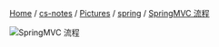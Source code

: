[Home](https://mengxianbin.github.io) /
[cs-notes](https://mengxianbin.github.io/cs-notes/site) /
[Pictures](https://mengxianbin.github.io/cs-notes/site/Pictures) /
[spring](https://mengxianbin.github.io/cs-notes/site/Pictures/spring) /
[SpringMVC 流程](https://mengxianbin.github.io/cs-notes/site/Pictures/spring/SpringMVC%20%E6%B5%81%E7%A8%8B)

![SpringMVC 流程](https://mengxianbin.github.io/cs-notes/./Pictures/spring/SpringMVC%20%E6%B5%81%E7%A8%8B.png)